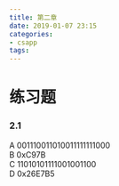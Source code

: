 ```yaml
---
title: 第二章
date: 2019-01-07 23:15
categories: 
- csapp
tags: 
---
```


# 练习题
### 2.1
A 001110011010011111111000 </br>
B 0xC97B </br>
C 11010101111001001100 </br>
D 0x26E7B5 </br>


